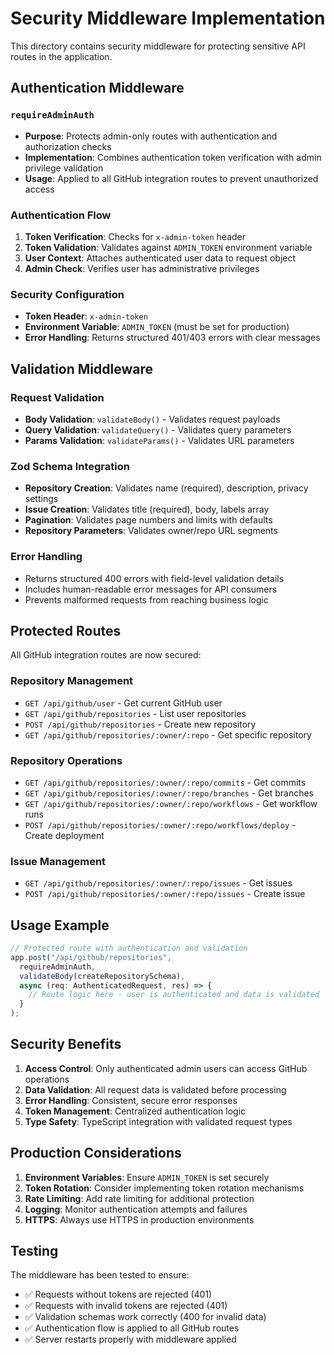 # Security Middleware Implementation

This directory contains security middleware for protecting sensitive API routes in the application.

## Authentication Middleware

### `requireAdminAuth`
- **Purpose**: Protects admin-only routes with authentication and authorization checks
- **Implementation**: Combines authentication token verification with admin privilege validation
- **Usage**: Applied to all GitHub integration routes to prevent unauthorized access

### Authentication Flow
1. **Token Verification**: Checks for `x-admin-token` header
2. **Token Validation**: Validates against `ADMIN_TOKEN` environment variable
3. **User Context**: Attaches authenticated user data to request object
4. **Admin Check**: Verifies user has administrative privileges

### Security Configuration
- **Token Header**: `x-admin-token`
- **Environment Variable**: `ADMIN_TOKEN` (must be set for production)
- **Error Handling**: Returns structured 401/403 errors with clear messages

## Validation Middleware

### Request Validation
- **Body Validation**: `validateBody()` - Validates request payloads
- **Query Validation**: `validateQuery()` - Validates query parameters  
- **Params Validation**: `validateParams()` - Validates URL parameters

### Zod Schema Integration
- **Repository Creation**: Validates name (required), description, privacy settings
- **Issue Creation**: Validates title (required), body, labels array
- **Pagination**: Validates page numbers and limits with defaults
- **Repository Parameters**: Validates owner/repo URL segments

### Error Handling
- Returns structured 400 errors with field-level validation details
- Includes human-readable error messages for API consumers
- Prevents malformed requests from reaching business logic

## Protected Routes

All GitHub integration routes are now secured:

### Repository Management
- `GET /api/github/user` - Get current GitHub user
- `GET /api/github/repositories` - List user repositories
- `POST /api/github/repositories` - Create new repository
- `GET /api/github/repositories/:owner/:repo` - Get specific repository

### Repository Operations
- `GET /api/github/repositories/:owner/:repo/commits` - Get commits
- `GET /api/github/repositories/:owner/:repo/branches` - Get branches
- `GET /api/github/repositories/:owner/:repo/workflows` - Get workflow runs
- `POST /api/github/repositories/:owner/:repo/workflows/deploy` - Create deployment

### Issue Management
- `GET /api/github/repositories/:owner/:repo/issues` - Get issues
- `POST /api/github/repositories/:owner/:repo/issues` - Create issue

## Usage Example

```typescript
// Protected route with authentication and validation
app.post("/api/github/repositories", 
  requireAdminAuth, 
  validateBody(createRepositorySchema), 
  async (req: AuthenticatedRequest, res) => {
    // Route logic here - user is authenticated and data is validated
  }
);
```

## Security Benefits

1. **Access Control**: Only authenticated admin users can access GitHub operations
2. **Data Validation**: All request data is validated before processing
3. **Error Handling**: Consistent, secure error responses
4. **Token Management**: Centralized authentication logic
5. **Type Safety**: TypeScript integration with validated request types

## Production Considerations

1. **Environment Variables**: Ensure `ADMIN_TOKEN` is set securely
2. **Token Rotation**: Consider implementing token rotation mechanisms
3. **Rate Limiting**: Add rate limiting for additional protection
4. **Logging**: Monitor authentication attempts and failures
5. **HTTPS**: Always use HTTPS in production environments

## Testing

The middleware has been tested to ensure:
- ✅ Requests without tokens are rejected (401)
- ✅ Requests with invalid tokens are rejected (401) 
- ✅ Validation schemas work correctly (400 for invalid data)
- ✅ Authentication flow is applied to all GitHub routes
- ✅ Server restarts properly with middleware applied